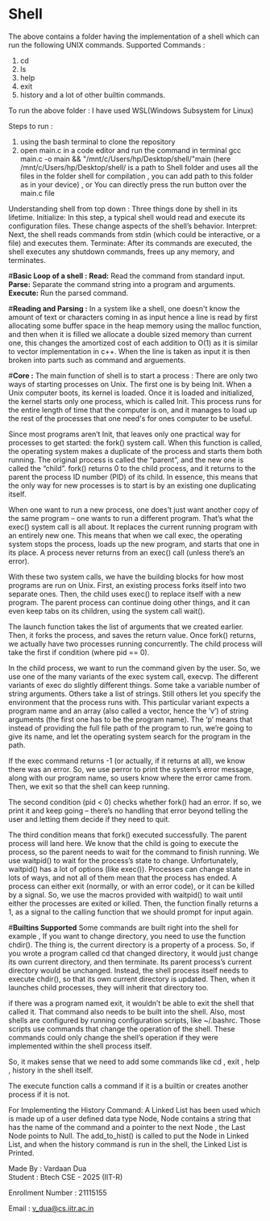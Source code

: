 # Shell

The above contains a folder having the implementation of a shell which can run the following UNIX commands.
Supported Commands :
1. cd
2. ls
3. help
4. exit
5. history
and a lot of other builtin commands.


To run the above folder :
I have used WSL(Windows Subsystem for Linux)

Steps to run :
1. using the bash terminal to clone the repository
2. open main.c in a code editor and run the command in terminal  gcc main.c -o main && "/mnt/c/Users/hp/Desktop/shell/"main
   (here /mnt/c/Users/hp/Desktop/shell/ is a path to Shell folder and  uses all the files in the folder shell for compilation , you can add path to this folder as in your device) , or You can directly press the run button over the main.c file 

Understanding shell from top down :
Three things done by shell in its lifetime.
Initialize: In this step, a typical shell would read and execute its configuration files. These change aspects of the shell’s behavior.
Interpret: Next, the shell reads commands from stdin (which could be interactive, or a file) and executes them.
Terminate: After its commands are executed, the shell executes any shutdown commands, frees up any memory, and terminates.

#**Basic Loop of a shell :**
**Read:** Read the command from standard input.
**Parse:** Separate the command string into a program and arguments.
**Execute:** Run the parsed command.

#**Reading and Parsing :**
In a system like a shell, one doesn't know the amount of text or characters coming in as input hence a line is read by first allocating some buffer space in the
heap memory using the malloc function, and then when it is filled we allocate a double sized memory than current one, this changes the amortized cost of each 
addition to O(1) as it is similar to vector implementation in c++.
When the line is taken as input it is then broken into parts such as command and arguements.

#**Core :**
The main function of shell is to start a process :
There are only two ways of starting processes on Unix. The first one is by being Init. When a Unix computer boots, its kernel is loaded. Once it is loaded and 
initialized, the kernel starts only one process, which is called Init. This process runs for the entire length of time that the computer is on, and it manages to
load up the rest of the processes that one need's for ones computer to be useful.

Since most programs aren’t Init, that leaves only one practical way for processes to get started: the fork() system call. When this function is called, the 
operating system makes a duplicate of the process and starts them both running. The original process is called the “parent”, and the new one is called the “child”.
fork() returns 0 to the child process, and it returns to the parent the process ID number (PID) of its child. In essence, this means that the only way for new 
processes is to start is by an existing one duplicating itself.

When one want to run a new process, one does’t just want another copy of the same program – one wants to run a different program. That’s what the exec() system 
call is all about. It replaces the current running program with an entirely new one. This means that when we call exec, the operating system stops the process, 
loads up the new program, and starts that one in its place. A process never returns from an exec() call (unless there’s an error).

With these two system calls, we have the building blocks for how most programs are run on Unix. First, an existing process forks itself into two separate ones. 
Then, the child uses exec() to replace itself with a new program. The parent process can continue doing other things, and it can even keep tabs on its children, 
using the system call wait().

The launch function takes the list of arguments that we created earlier. Then, it forks the process, and saves the return value. Once fork() returns, we actually 
have two processes running concurrently. The child process will take the first if condition (where pid == 0).

In the child process, we want to run the command given by the user. So, we use one of the many variants of the exec system call, execvp. The different variants of
exec do slightly different things. Some take a variable number of string arguments. Others take a list of strings. Still others let you specify the environment 
that the process runs with. This particular variant expects a program name and an array (also called a vector, hence the ‘v’) of string arguments (the first one 
has to be the program name). The ‘p’ means that instead of providing the full file path of the program to run, we’re going to give its name, and let the operating 
system search for the program in the path.

If the exec command returns -1 (or actually, if it returns at all), we know there was an error. So, we use perror to print the system’s error message, along with 
our program name, so users know where the error came from. Then, we exit so that the shell can keep running.

The second condition (pid < 0) checks whether fork() had an error. If so, we print it and keep going – there’s no handling that error beyond telling the user and 
letting them decide if they need to quit.

The third condition means that fork() executed successfully. The parent process will land here. We know that the child is going to execute the process, so the 
parent needs to wait for the command to finish running. We use waitpid() to wait for the process’s state to change. Unfortunately, waitpid() has a lot of options
(like exec()). Processes can change state in lots of ways, and not all of them mean that the process has ended. A process can either exit (normally, or with an
error code), or it can be killed by a signal. So, we use the macros provided with waitpid() to wait until either the processes are exited or killed. Then, the
function finally returns a 1, as a signal to the calling function that we should prompt for input again.

#**Builtins Supported** 
Some commands are built right into the shell for example , If you want to change directory, you need to use the function chdir(). The thing is, the current 
directory is a property of a process. So, if you wrote a program called cd that changed directory, it would just change its own current directory, and then 
terminate. Its parent process’s current directory would be unchanged. Instead, the shell process itself needs to execute chdir(), so that its own current directory
is updated. Then, when it launches child processes, they will inherit that directory too.

if there was a program named exit, it wouldn’t be able to exit the shell that called it. That command also needs to be built into the shell. Also, most shells are 
configured by running configuration scripts, like ~/.bashrc. Those scripts use commands that change the operation of the shell. These commands could only change
the shell’s operation if they were implemented within the shell process itself.


So, it makes sense that we need to add some commands like cd , exit , help , history in the shell itself.

The execute function calls a command if it is a builtin or creates another process if it is not.

For Implementing the History Command: A Linked List has been used which is made up of a user defined data type Node, Node contains a string that has the name of the command and a pointer to the next Node , the Last Node points to Null. The add_to_hist() is called to put the Node in Linked List, and when the history command is run in the shell, the Linked List is Printed.


Made By : Vardaan Dua                                                                                                                                                                  
Student : Btech CSE - 2025 (IIT-R)                                                                                                                                                                                                

Enrollment Number : 21115155                                                                                                                                                                                                                                 

Email : v_dua@cs.iitr.ac.in
